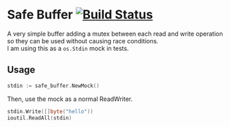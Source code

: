 # Safe Buffer [![Build Status](https://travis-ci.org/dmathieu/safe_buffer.svg?branch=master)](https://travis-ci.org/dmathieu/safe_buffer)

A very simple buffer adding a mutex between each read and write operation so they can be used without causing race conditions.  
I am using this as a `os.Stdin` mock in tests.

## Usage

```go
stdin := safe_buffer.NewMock()
```

Then, use the mock as a normal ReadWriter.

```go
stdin.Write([]byte("hello"))
ioutil.ReadAll(stdin)
```
